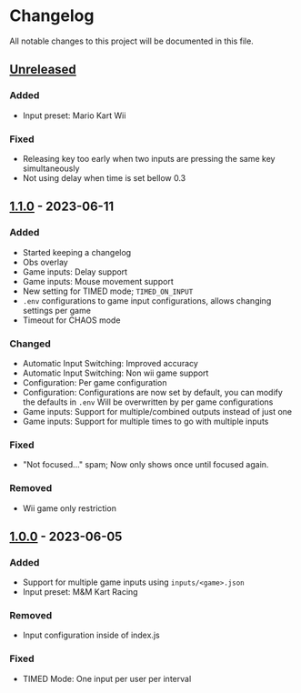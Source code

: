 # Changelog

All notable changes to this project will be documented in this file.

## [Unreleased]

### Added

- Input preset: Mario Kart Wii

### Fixed

- Releasing key too early when two inputs are pressing the same key simultaneously
- Not using delay when time is set bellow 0.3

## [1.1.0] - 2023-06-11

### Added

- Started keeping a changelog
- Obs overlay
- Game inputs: Delay support
- Game inputs: Mouse movement support
- New setting for TIMED mode; `TIMED_ON_INPUT`
- `.env` configurations to game input configurations, allows changing settings per game
- Timeout for CHAOS mode

### Changed

- Automatic Input Switching: Improved accuracy
- Automatic Input Switching: Non wii game support
- Configuration: Per game configuration
- Configuration: Configurations are now set by default, you can modify the defaults in `.env`
  Will be overwritten by per game configurations
- Game inputs: Support for multiple/combined outputs instead of just one
- Game inputs: Support for multiple times to go with multiple inputs

### Fixed

- "Not focused..." spam; Now only shows once until focused again.

### Removed

- Wii game only restriction

## [1.0.0] - 2023-06-05

### Added

- Support for multiple game inputs using `inputs/<game>.json`
- Input preset: M&M Kart Racing

### Removed

- Input configuration inside of index.js

### Fixed

- TIMED Mode: One input per user per interval

[unreleased]: https://github.com/veryCrunchy/TwitchPlays/compare/v1.1.0...HEAD
[1.1.0]: https://github.com/veryCrunchy/TwitchPlays/compare/v1.0.0...v1.1.0
[1.0.0]: https://github.com/veryCrunchy/TwitchPlays/releases/tag/v1.0.0
